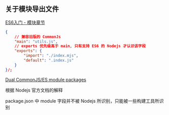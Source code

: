 ## 关于模块导出文件

[ES6入门 - 模块章节](https://es6.ruanyifeng.com/#docs/module-loader#ES6-%E6%A8%A1%E5%9D%97%E4%B8%8E-CommonJS-%E6%A8%A1%E5%9D%97%E7%9A%84%E5%B7%AE%E5%BC%82)

```json
{
    // 兼容旧版的 CommonJs
    "main": "utils.js",
    // exports 优先级高于 main, 只有支持 ES6 的 Nodejs 才认识该字段
    "exports": {
        "import": "./index.mjs",
        "default": ".index.js"
    }
}/;
```

[Dual CommonJS/ES module packages](https://nodejs.org/api/packages.html#dual-commonjses-module-packages)

根据 Nodejs 官方文档的解释

package.json 中 module 字段并不被 Nodejs 所识别，只能被一些构建工具所识别
